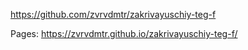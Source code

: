 https://github.com/zvrvdmtr/zakrivayuschiy-teg-f

Pages: https://zvrvdmtr.github.io/zakrivayuschiy-teg-f/